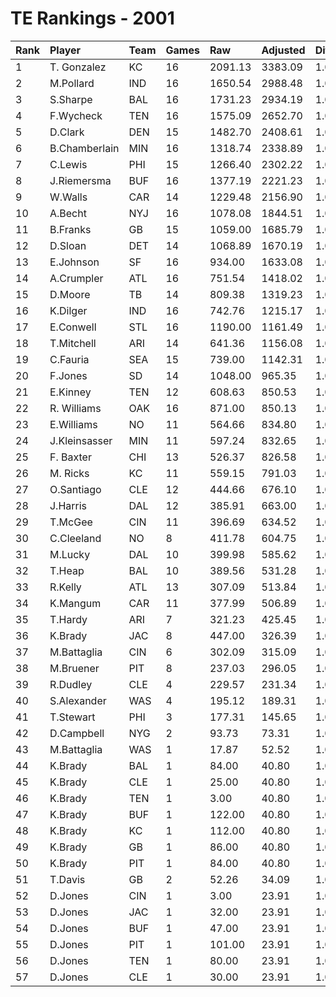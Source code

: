 # TE Rankings - 2001

| Rank | Player        | Team | Games | Raw     | Adjusted | Difficulty | Avg/Game | Typical | Consistency | Trend    |
| :----| :-------------| :----| :-----| :-------| :--------| :----------| :--------| :-------| :-----------| :--------|
| 1    | T. Gonzalez   | KC   | 16    | 2091.13 | 3383.09  | 1.000      | 211.44   | 218.77  | 7/1/8       | +95.8%   |
| 2    | M.Pollard     | IND  | 16    | 1650.54 | 2988.48  | 1.000      | 186.78   | 182.58  | 7/2/7       | +151.9%  |
| 3    | S.Sharpe      | BAL  | 16    | 1731.23 | 2934.19  | 1.000      | 183.39   | 203.15  | 10/1/5      | +98.5%   |
| 4    | F.Wycheck     | TEN  | 16    | 1575.09 | 2652.70  | 1.000      | 165.79   | 145.82  | 10/0/6      | +203.2%  |
| 5    | D.Clark       | DEN  | 15    | 1482.70 | 2408.61  | 1.000      | 160.57   | 162.19  | 8/0/7       | +267.3%  |
| 6    | B.Chamberlain | MIN  | 16    | 1318.74 | 2338.89  | 1.000      | 146.18   | 155.30  | 8/1/7       | +130.4%  |
| 7    | C.Lewis       | PHI  | 15    | 1266.40 | 2302.22  | 1.000      | 153.48   | 155.59  | 10/0/5      | +366.1%  |
| 8    | J.Riemersma   | BUF  | 16    | 1377.19 | 2221.23  | 1.000      | 138.83   | 143.33  | 8/1/7       | +131.7%  |
| 9    | W.Walls       | CAR  | 14    | 1229.48 | 2156.90  | 1.000      | 154.06   | 124.05  | 5/0/9       | +211.4%  |
| 10   | A.Becht       | NYJ  | 16    | 1078.08 | 1844.51  | 1.000      | 115.28   | 103.12  | 7/2/7       | +269.3%  |
| 11   | B.Franks      | GB   | 15    | 1059.00 | 1685.79  | 1.000      | 112.39   | 104.73  | 8/0/7       | +206.8%  |
| 12   | D.Sloan       | DET  | 14    | 1068.89 | 1670.19  | 1.000      | 119.30   | 104.35  | 6/0/8       | +314.3%  |
| 13   | E.Johnson     | SF   | 16    | 934.00  | 1633.08  | 1.000      | 102.07   | 100.86  | 8/2/6       | +180.5%  |
| 14   | A.Crumpler    | ATL  | 16    | 751.54  | 1418.02  | 1.000      | 88.63    | 98.29   | 12/0/4      | +483.4%  |
| 15   | D.Moore       | TB   | 14    | 809.38  | 1319.23  | 1.000      | 94.23    | 82.40   | 6/0/8       | +178.9%  |
| 16   | K.Dilger      | IND  | 16    | 742.76  | 1215.17  | 1.000      | 75.95    | 78.16   | 7/1/8       | +155.2%  |
| 17   | E.Conwell     | STL  | 16    | 1190.00 | 1161.49  | 1.000      | 72.59    | 71.74   | 9/1/6       | +333.6%  |
| 18   | T.Mitchell    | ARI  | 14    | 641.36  | 1156.08  | 1.000      | 82.58    | 52.48   | 8/0/6       | +805.4%  |
| 19   | C.Fauria      | SEA  | 15    | 739.00  | 1142.31  | 1.000      | 76.15    | 56.64   | 6/2/7       | +438.0%  |
| 20   | F.Jones       | SD   | 14    | 1048.00 | 965.35   | 1.000      | 68.95    | 67.08   | 6/0/8       | +215.5%  |
| 21   | E.Kinney      | TEN  | 12    | 608.63  | 850.53   | 1.000      | 70.88    | 79.07   | 8/0/4       | +604.8%  |
| 22   | R. Williams   | OAK  | 16    | 871.00  | 850.13   | 1.000      | 53.13    | 51.24   | 9/1/6       | +170.6%  |
| 23   | E.Williams    | NO   | 11    | 564.66  | 834.80   | 1.000      | 75.89    | 76.99   | 7/0/4       | +438.6%  |
| 24   | J.Kleinsasser | MIN  | 11    | 597.24  | 832.65   | 1.000      | 75.70    | 68.53   | 6/0/5       | +288.5%  |
| 25   | F. Baxter     | CHI  | 13    | 526.37  | 826.58   | 1.000      | 63.58    | 55.05   | 6/1/6       | +321.6%  |
| 26   | M. Ricks      | KC   | 11    | 559.15  | 791.03   | 1.000      | 71.91    | 62.07   | 5/0/6       | +166.8%  |
| 27   | O.Santiago    | CLE  | 12    | 444.66  | 676.10   | 1.000      | 56.34    | 57.48   | 7/2/3       | +374.4%  |
| 28   | J.Harris      | DAL  | 12    | 385.91  | 663.00   | 1.000      | 55.25    | 60.34   | 7/0/5       | +440.7%  |
| 29   | T.McGee       | CIN  | 11    | 396.69  | 634.52   | 1.000      | 57.68    | 50.91   | 4/1/6       | INACTIVE |
| 30   | C.Cleeland    | NO   | 8     | 411.78  | 604.75   | 1.000      | 75.59    | 67.34   | 3/0/5       | INACTIVE |
| 31   | M.Lucky       | DAL  | 10    | 399.98  | 585.62   | 1.000      | 58.56    | 51.02   | 6/1/3       | +211.1%  |
| 32   | T.Heap        | BAL  | 10    | 389.56  | 531.28   | 1.000      | 53.13    | 62.93   | 6/0/4       | +275.3%  |
| 33   | R.Kelly       | ATL  | 13    | 307.09  | 513.84   | 1.000      | 39.53    | 38.11   | 7/0/6       | +359.3%  |
| 34   | K.Mangum      | CAR  | 11    | 377.99  | 506.89   | 1.000      | 46.08    | 37.16   | 6/0/5       | +1737.7% |
| 35   | T.Hardy       | ARI  | 7     | 321.23  | 425.45   | 1.000      | 60.78    | 46.10   | 4/0/3       | INACTIVE |
| 36   | K.Brady       | JAC  | 8     | 447.00  | 326.39   | 1.000      | 40.80    | 44.03   | 9/1/5       | +245.3%  |
| 37   | M.Battaglia   | CIN  | 6     | 302.09  | 315.09   | 1.000      | 52.52    | 54.92   | 4/0/3       | +188.6%  |
| 38   | M.Bruener     | PIT  | 8     | 237.03  | 296.05   | 1.000      | 37.01    | 40.32   | 5/0/3       | INACTIVE |
| 39   | R.Dudley      | CLE  | 4     | 229.57  | 231.34   | 1.000      | 57.84    | 77.32   | 3/0/1       | INACTIVE |
| 40   | S.Alexander   | WAS  | 4     | 195.12  | 189.31   | 1.000      | 47.33    | 63.33   | 3/0/1       | INACTIVE |
| 41   | T.Stewart     | PHI  | 3     | 177.31  | 145.65   | 1.000      | 48.55    | 48.55   | 1/0/2       | N/A      |
| 42   | D.Campbell    | NYG  | 2     | 93.73   | 73.31    | 1.000      | 36.66    | 36.66   | 1/0/1       | N/A      |
| 43   | M.Battaglia   | WAS  | 1     | 17.87   | 52.52    | 1.000      | 52.52    | 54.92   | 4/0/3       | +188.6%  |
| 44   | K.Brady       | BAL  | 1     | 84.00   | 40.80    | 1.000      | 40.80    | 44.03   | 9/1/5       | +245.3%  |
| 45   | K.Brady       | CLE  | 1     | 25.00   | 40.80    | 1.000      | 40.80    | 44.03   | 9/1/5       | +245.3%  |
| 46   | K.Brady       | TEN  | 1     | 3.00    | 40.80    | 1.000      | 40.80    | 44.03   | 9/1/5       | +245.3%  |
| 47   | K.Brady       | BUF  | 1     | 122.00  | 40.80    | 1.000      | 40.80    | 44.03   | 9/1/5       | +245.3%  |
| 48   | K.Brady       | KC   | 1     | 112.00  | 40.80    | 1.000      | 40.80    | 44.03   | 9/1/5       | +245.3%  |
| 49   | K.Brady       | GB   | 1     | 86.00   | 40.80    | 1.000      | 40.80    | 44.03   | 9/1/5       | +245.3%  |
| 50   | K.Brady       | PIT  | 1     | 84.00   | 40.80    | 1.000      | 40.80    | 44.03   | 9/1/5       | +245.3%  |
| 51   | T.Davis       | GB   | 2     | 52.26   | 34.09    | 1.000      | 17.04    | 17.04   | 1/0/1       | N/A      |
| 52   | D.Jones       | CIN  | 1     | 3.00    | 23.91    | 1.000      | 23.91    | 26.71   | 3/1/2       | INACTIVE |
| 53   | D.Jones       | JAC  | 1     | 32.00   | 23.91    | 1.000      | 23.91    | 26.71   | 3/1/2       | INACTIVE |
| 54   | D.Jones       | BUF  | 1     | 47.00   | 23.91    | 1.000      | 23.91    | 26.71   | 3/1/2       | INACTIVE |
| 55   | D.Jones       | PIT  | 1     | 101.00  | 23.91    | 1.000      | 23.91    | 26.71   | 3/1/2       | INACTIVE |
| 56   | D.Jones       | TEN  | 1     | 80.00   | 23.91    | 1.000      | 23.91    | 26.71   | 3/1/2       | INACTIVE |
| 57   | D.Jones       | CLE  | 1     | 30.00   | 23.91    | 1.000      | 23.91    | 26.71   | 3/1/2       | INACTIVE |

